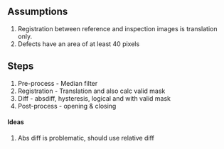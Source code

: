 ## Assumptions
1. Registration between reference and inspection images is translation only.
2. Defects have an area of at least 40 pixels

## Steps
1. Pre-process - Median filter
2. Registration - Translation and also calc valid mask
3. Diff - absdiff, hysteresis, logical and with valid mask
4. Post-process - opening & closing
    

#### Ideas
1. Abs diff is problematic, should use relative diff
